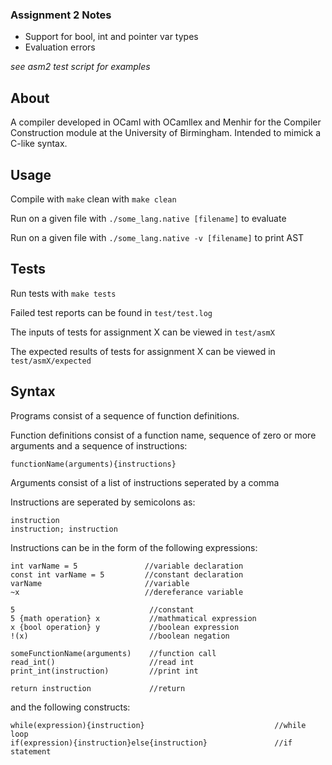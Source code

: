### Assignment 2 Notes
- Support for bool, int and pointer var types 
- Evaluation errors

*see asm2 test script for examples*

## About
A compiler developed in OCaml with OCamllex and Menhir for the Compiler Construction module at the University of Birmingham. Intended to mimick a C-like syntax.

## Usage
Compile with `make` clean with `make clean`

Run on a given file with `./some_lang.native [filename]` to evaluate

Run on a given file with `./some_lang.native -v [filename]` to print AST

## Tests

Run tests with `make tests`

Failed test reports can be found in `test/test.log`

The inputs of tests for assignment X can be viewed in `test/asmX`

The expected results of tests for assignment X can be viewed in `test/asmX/expected`

## Syntax
Programs consist of a sequence of function definitions.

Function definitions consist of a function name, sequence of zero or more arguments and a sequence of instructions:
```
functionName(arguments){instructions}
```

Arguments consist of a list of instructions seperated by a comma

Instructions are seperated by semicolons as:

```
instruction
instruction; instruction
```

Instructions can be in the form of the following expressions:

```
int varName = 5               //variable declaration
const int varName = 5         //constant declaration
varName                       //variable
~x                            //dereferance variable

5                              //constant
5 {math operation} x           //mathmatical expression
x {bool operation} y           //boolean expression
!(x)                           //boolean negation

someFunctionName(arguments)    //function call
read_int()                     //read int
print_int(instruction)         //print int

return instruction             //return
```

and the following constructs:

```
while(expression){instruction}                             //while loop
if(expression){instruction}else{instruction}               //if statement
```
